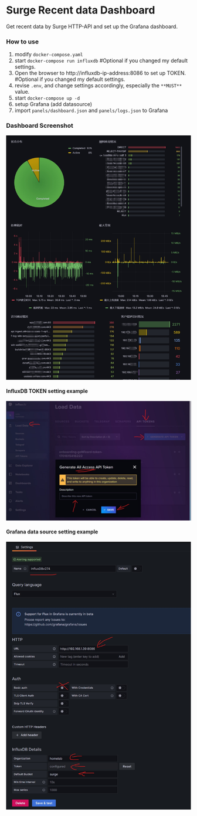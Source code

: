 # Surge Recent data Dashboard

Get recent data by Surge HTTP-API and set up the Grafana dashboard. 


### How to use

1. modify `docker-compose.yaml` 
2. start `docker-compose run influxdb`   #Optional if you changed my default settings. 
3. Open the browser to http://influxdb-ip-address:8086 to set up TOKEN.   #Optional if you changed my default settings. 
4. revise `.env`, and change settings accordingly, especially the `**MUST**` value. 
5. start `docker-compose up -d`
6. setup Grafana (add datasource)
7. import `panels/dashboard.json` and `panels/logs.json` to Grafana


### Dashboard Screenshot

![screenshot](./screenshot/screenshot.jpg)


#### InfluxDB TOKEN setting example

![screenshot](./screenshot/TOKEN.jpeg)


#### Grafana data source setting example

![screenshot](./screenshot/datasource.jpeg)


